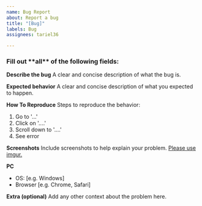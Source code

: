 ```yaml
---
name: Bug Report
about: Report a bug
title: "[Bug]"
labels: Bug
assignees: tariel36

---
```


<h3>Fill out **all** of the following fields:</h3>

**Describe the bug**
A clear and concise description of what the bug is.

**Expected behavior**
A clear and concise description of what you expected to happen.

**How To Reproduce**
Steps to reproduce the behavior:
1. Go to '...'
2. Click on '....'
3. Scroll down to '....'
4. See error

**Screenshots**
Include screenshots to help explain your problem. [Please use imgur.](https://imgur.com/upload)

**PC**
 - OS: [e.g. Windows]
 - Browser [e.g. Chrome, Safari]

**Extra (optional)**
Add any other context about the problem here.

